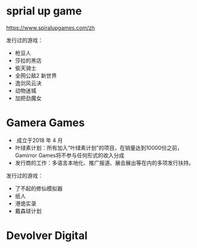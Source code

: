 
# sprial up game

https://www.spiralupgames.com/zh

发行过的游戏：
- 枪豆人
- 莎拉的黑店
- 偷天骑士
- 全网公敌2 新世界
- 逸剑风云决
- 动物迷城
- 加把劲魔女



# Gamera Games

-  成立于2018 年 4 月
- 叶绿素计划：所有加入“叶绿素计划”的项目，在销量达到10000份之前，Gamirror Games将不参与任何形式的收入分成
- 发行商的工作：多语言本地化、推广报道、展会展出等在内的多项发行扶持。



发行过的游戏：
- 了不起的修仙模拟器
- 纸人
- 港诡实录
- 戴森球计划




  
# Devolver Digital

